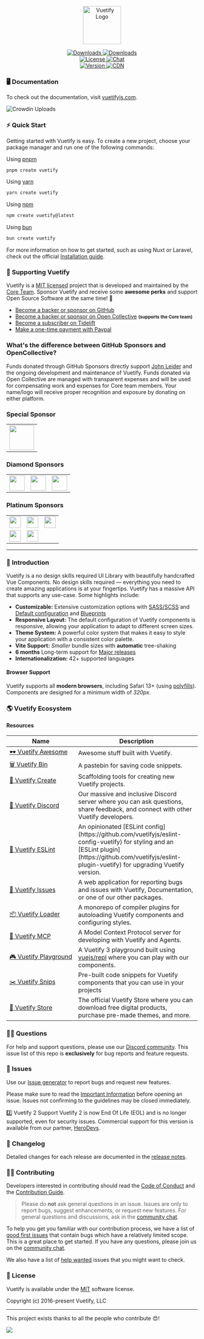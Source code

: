 <p align="center">
  <a href="https://vuetifyjs.com" target="_blank">
    <img alt="Vuetify Logo" width="100" src="https://cdn.vuetifyjs.com/images/logos/logo.svg">
  </a>
</p>

<p align="center">
  <a href="https://www.npmjs.com/package/vuetify">
    <img src="https://img.shields.io/npm/dt/vuetify.svg" alt="Downloads">
  </a>
  <a href="https://www.npmjs.com/package/vuetify">
    <img src="https://img.shields.io/npm/dm/vuetify.svg" alt="Downloads">
  </a>
  <br>
  <a href="https://github.com/vuetifyjs/vuetify/blob/master/LICENSE.md">
    <img src="https://img.shields.io/npm/l/vuetify.svg" alt="License">
  </a>
  <a href="https://community.vuetifyjs.com">
    <img src="https://discordapp.com/api/guilds/340160225338195969/widget.png" alt="Chat">
  </a>
  <br>
  <a href="https://www.npmjs.com/package/vuetify">
    <img src="https://img.shields.io/npm/v/vuetify.svg" alt="Version">
  </a>
  <a href="https://cdnjs.com/libraries/vuetify">
    <img src="https://img.shields.io/cdnjs/v/vuetify.svg" alt="CDN">
  </a>
</p>

### 🖥️ Documentation

To check out the documentation, visit [vuetifyjs.com](https://vuetifyjs.com).

![Crowdin Uploads](https://github.com/vuetifyjs/vuetify/workflows/Crowdin%20Uploads/badge.svg?branch=master)

### ⚡ Quick Start

Getting started with Vuetify is easy. To create a new project, choose your package manager and run one of the following commands:

Using [pnpm](https://pnpm.io/)

```bash
pnpm create vuetify
```

Using [yarn](https://yarnpkg.com/)

```bash
yarn create vuetify
```

Using [npm](https://npmjs.com/)

```bash
npm create vuetify@latest
```

Using [bun](https://bun.sh/)

```bash
bun create vuetify
```

For more information on how to get started, such as using Nuxt or Laravel, check out the official [Installation guide](https://vuetifyjs.com/getting-started/installation/).

### 💖 Supporting Vuetify

Vuetify is a [MIT licensed](http://opensource.org/licenses/MIT) project that is developed and maintained by the [Core Team](https://vuetifyjs.com/about/meet-the-team/). Sponsor Vuetify and receive some **awesome perks** and support Open Source Software at the same time! 🎉

<ul>
  <li>
    <a href="https://github.com/users/johnleider/sponsorship">Become a backer or sponsor on GitHub</a>
  </li>
  <li>
    <a href="https://opencollective.com/vuetify">Become a backer or sponsor on Open Collective</a>
    <strong><small>(supports the Core team)</small></strong>
  </li>
  <li>
    <a href="https://tidelift.com/subscription/request-a-demo?utm_source=npm-vuetify&utm_medium=referral&utm_campaign=enterprise">Become a subscriber on Tidelift</a>
  </li>
  <li>
    <a href="https://paypal.me/vuetify">Make a one-time payment with Paypal</a>
  </li>
</ul>

### What's the difference between GitHub Sponsors and OpenCollective?

Funds donated through GitHub Sponsors directly support [John Leider](https://github.com/sponsors/johnleider) and the ongoing development and maintenance of Vuetify. Funds donated via Open Collective are managed with transparent expenses and will be used for compensating work and expenses for Core team members. Your name/logo will receive proper recognition and exposure by donating on either platform.

<h3><b>Special Sponsor</b></h3>

<table>
  <tbody>
    <tr>
      <td>
        <a href="https://www.deepcloud.swiss/" target="_blank">
          <img height="65px" src="https://cdn.cosmicjs.com/20504e40-6cbc-11ef-b5ae-a594bb4a8e67-deepcloud-light.svg">
        </a>
      </td>
    </tr>
  </tbody>
</table>

<h3><b>Diamond Sponsors</b></h3>

<table>
  <tbody>
    <tr>
      <td>
        <a href="https://route4me.com/">
          <img height="40px" src="https://cdn.cosmicjs.com/3b7a95b0-5360-11ef-b1ea-f56c65dfade9-route-4-me-light.png">
        </a>
      </td>
      <td>
        <a href="https://www.abacus.ch/">
          <img height="40px" src="https://cdn.cosmicjs.com/0b978be0-6cbb-11ef-b5ae-a594bb4a8e67-abacus-light.svg">
        </a>
      </td>
      <td>
        <a href="https://www.hoop.swiss/">
          <img height="40px" src="https://cdn.cosmicjs.com/94012850-6cbc-11ef-b5ae-a594bb4a8e67-hoop-light.svg">
        </a>
      </td>
    </tr>
  </tbody>
</table>

<h3><b>Platinum Sponsors</b></h3>

<table>
  <tbody>
    <tr>
      <td style="text-align: center;">
        <a href="https://www.muenchen.de/">
          <img height="30px" src="https://imgix.cosmicjs.com/af2ce530-eaa2-11ed-ba82-019c4666da06-itm-logo.png">
        </a>
      </td>
      <td>
        <a href="https://views4you.com/buy-instagram-followers/">
          <img height="30px" src="https://cdn.cosmicjs.com/861b0ce0-50e4-11ef-b1ea-f56c65dfade9-views-4-you-light.png">
        </a>
      </td>
      <td>
        <a href="https://word.tips/">
          <img height="30px" src="https://cdn.cosmicjs.com/5b16bd20-afab-11ef-bee4-3bb1d3c55332-wordtips-light.svg">
        </a>
      </td>
    </tr>
    <tr></tr>
    <tr>
      <td>
        <a href="https://www.vso.org.uk/">
          <img height="30px" src="https://cdn.cosmicjs.com/64287760-e7c2-11ef-b333-e101bec29f3d-horizontal_logo.svg">
        </a>
      </td>
      </td>
      <td style="text-align: center;">
        <a href="https://haircenterofturkey.com/">
          <img height="30px" src="https://cdn.cosmicjs.com/ba1af160-1a27-11f0-a229-dfe84053cfeb-hcof-logo-light-1.png">
        </a>
      </td>
      <td></td>
    </tr>
  </tbody>
</table>

---

### 🚀 Introduction

Vuetify is a no design skills required UI Library with beautifully handcrafted Vue Components. No design skills required — everything you need to create amazing applications is at your fingertips. Vuetify has a massive API that supports any use-case. Some highlights include:

- **Customizable:** Extensive customization options with [SASS/SCSS](https://vuetifyjs.com/features/sass-variables/) and [Default configuration](https://vuetifyjs.com/features/presets/) and [Blueprints](https://vuetifyjs.com/features/blueprints/)
- **Responsive Layout:** The default configuration of Vuetify components is responsive, allowing your application to adapt to different screen sizes.
- **Theme System:** A powerful color system that makes it easy to style your application with a consistent color palette.
- **Vite Support:** _Smaller_ bundle sizes with **automatic** tree-shaking
- **6 months** Long-term support for [Major releases](https://vuetifyjs.com/introduction/long-term-support/)
- **Internationalization:** 42+ supported languages

#### Browser Support

Vuetify supports all **modern browsers**, including Safari 13+ (using [polyfills](https://vuetifyjs.com/getting-started/browser-support)). Components are designed for a minimum width of _320px_.

### 🌎 Vuetify Ecosystem

#### Resources

<table>
  <thead>
    <tr>
      <th>Name</th>
      <th>Description</th>
    </tr>
  </thead>
  <tbody>
    <tr>
      <td>
        <a href="https://github.com/vuetifyjs/awesome/">
          🕶️&nbsp;Vuetify&nbsp;Awesome
        </a>
      </td>
      <td>Awesome stuff built with Vuetify.</td>
    </tr>
    <tr>
      <td>
        <a href="https://bin.vuetifyjs.com/">
          🗑️&nbsp;Vuetify&nbsp;Bin
        </a>
      </td>
      <td>A pastebin for saving code snippets.</td>
    </tr>
    <tr>
      <td>
        <a href="https://bin.vuetifyjs.com/">
          🫧&nbsp;Vuetify&nbsp;Create
        </a>
      </td>
      <td>Scaffolding tools for creating new Vuetify projects.</td>
    </tr>
    <tr>
      <td>
        <a href="https://community.vuetifyjs.com/">
          💭&nbsp;Vuetify&nbsp;Discord
        </a>
      </td>
      <td>Our massive and inclusive Discord server where you can ask questions, share feedback, and connect with other Vuetify developers.</td>
    </tr>
    <tr>
      <td>
        <a href="https://github.com/vuetifyjs/eslint-config-vuetify">
          🧹&nbsp;Vuetify&nbsp;ESLint
        </a>
      </td>
      <td>An opinionated [ESLint config](https://github.com/vuetifyjs/eslint-config-vuetify) for styling and an [ESLint plugin](https://github.com/vuetifyjs/eslint-plugin-vuetify) for upgrading Vuetify version.</td>
    </tr>
    <tr>
      <td>
        <a href="https://issues.vuetifyjs.com/">
          🐛&nbsp;Vuetify&nbsp;Issues
        </a>
      </td>
      <td>A web application for reporting bugs and issues with Vuetify, Documentation, or one of our other packages.</td>
    </tr>
    <tr>
      <td>
        <a href="https://github.com/vuetifyjs/vuetify-loader">
          📦&nbsp;Vuetify&nbsp;Loader
        </a>
      </td>
      <td>A monorepo of compiler plugins for autoloading Vuetify components and configuring styles.</td>
    </tr>
    <tr>
      <td>
        <a href="https://github.com/vuetifyjs/mcp/">
          🧠&nbsp;Vuetify&nbsp;MCP
        </a>
      </td>
      <td>A Model Context Protocol server for developing with Vuetify and Agents.</td>
    </tr>
    <tr>
      <td>
        <a href="https://play.vuetifyjs.com/">
          🎮&nbsp;Vuetify&nbsp;Playground
        </a>
      </td>
      <td>A Vuetify 3 playground built using <a href="https://github.com/vuejs/repl">vuejs/repl</a> where you can play with our components.</td>
    </tr>
    <tr>
      <td>
        <a href="https://snips.vuetifyjs.com">
          ✂️&nbsp;Vuetify&nbsp;Snips
        </a>
      </td>
      <td>Pre-built code snippets for Vuetify components that you can use in your projects</td>
    </tr>
    <tr>
      <td>
        <a href="https://store.vuetifyjs.com/">
          🛒&nbsp;Vuetify&nbsp;Store
        </a>
      </td>
      <td>The official Vuetify Store where you can download free digital products, purchase pre-made themes, and more.</td>
    </tr>
  </tbody>
</table>

### 🙋‍♂️ Questions

For help and support questions, please use our [Discord community](https://community.vuetifyjs.com). This issue list of this repo is **exclusively** for bug reports and feature requests.

### 🐛 Issues

Use our [Issue generator](https://issues.vuetifyjs.com) to report bugs and request new features.

Please make sure to read the [Important Information](https://github.com/vuetifyjs/vuetify/blob/master/.github/CONTRIBUTING.md#important-information) before opening an issue. Issues not confirming to the guidelines may be closed immediately.

2️⃣ Vuetify 2 Support
Vuetify 2 is now End Of Life (EOL) and is no longer supported, even for security issues. Commercial support for this version is available from our partner, [HeroDevs](https://www.herodevs.com/support/vuetify-nes?utm_source=partnership&utm_medium=partnership&utm_campaign=partnership&utm_id=vuetify2).

### 📝 Changelog

Detailed changes for each release are documented in the [release notes](https://vuetifyjs.com/getting-started/release-notes/).

### 💁‍♂️ Contributing

Developers interested in contributing should read the [Code of Conduct](./CODE_OF_CONDUCT.md) and the [Contribution Guide](https://vuetifyjs.com/getting-started/contributing/).

> Please do **not** ask general questions in an issue. Issues are only to report bugs, suggest
  enhancements, or request new features. For general questions and discussions, ask in the [community chat](https://community.vuetifyjs.com/).

To help you get you familiar with our contribution process, we have a list of [good first issues](https://github.com/vuetifyjs/vuetify/labels/good%20first%20issue) that contain bugs which have a relatively limited scope. This is a great place to get started. If you have any questions, please join us on the [community chat](https://community.vuetifyjs.com).

We also have a list of [help wanted](https://github.com/vuetifyjs/vuetify/labels/help%20wanted) issues that you might want to check.

### 📑 License

Vuetify is available under the [MIT](http://opensource.org/licenses/MIT) software license.

Copyright (c) 2016-present Vuetify, LLC

---

This project exists thanks to all the people who contribute 😍!

<a href="https://github.com/vuetifyjs/vuetify/graphs/contributors"><img src="https://opencollective.com/vuetify/contributors.svg?width=890&button=false" /></a>
